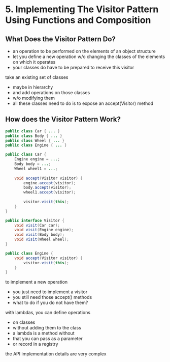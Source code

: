 # 5. Implementing The Visitor Pattern Using Functions and Composition

## What Does the Visitor Pattern Do?

- an operation to be performed on the elements of an object structure
- let you define a new operation w/o changing the classes of the elements on which it operates
- your classes do have to be prepared to receive this visitor

take an existing set of classes

- maybe in hierarchy
- and add operations on those classes
- w/o modifying them
- all these classes need to do is to expose an accept(Visitor) method


## How does the Visitor Pattern Work?

```java
public class Car { ... }
public class Body { ... }
public class Wheel { ... }
public class Engine { ... }
```

```java
public class Car {
    Engine engine = ...;
    Body body = ...;
    Wheel wheel1 = ...;
    
    void accept(Visitor visitor) {
        engine.accept(visitor);
        body.accept(visitor);
        wheel1.accept(visitor);
        
        visitor.visit(this);
    } 
}
```

```java
public interface Visitor {
    void visit(Car car);
    void visit(Engine engine);
    void visit(Body body);
    void visit(Wheel wheel);
}
```

```java
public class Engine {
    void accept(Visitor visitor) {
        visitor.visit(this);
    }
}
```

to implement a new operation

- you just need to implement a visitor
- you still need those accept() methods
- what to do if you do not have them?

with lambdas, you can define operations

- on classes
- without adding them to the class
- a lambda is a method without
- that you can pass as a parameter
- or record in a registry

the API implementation details are very complex
